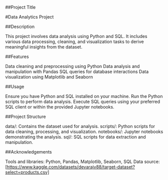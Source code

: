 ##Project Title

#Data Analytics Project

##Description

This project involves data analysis using Python and SQL. It includes various data processing, cleaning, and visualization tasks to derive meaningful insights from the dataset.

##Features

Data cleaning and preprocessing using Python
Data analysis and manipulation with Pandas
SQL queries for database interactions
Data visualization using Matplotlib and Seaborn


##Usage

Ensure you have Python and SQL installed on your machine.
Run the Python scripts to perform data analysis.
Execute SQL queries using your preferred SQL client or within the provided Jupyter notebooks.

##Project Structure

data/: Contains the dataset used for analysis.
scripts/: Python scripts for data cleaning, processing, and visualization.
notebooks/: Jupyter notebooks demonstrating the analysis.
sql/: SQL scripts for data extraction and manipulation.


##Acknowledgements

Tools and libraries: Python, Pandas, Matplotlib, Seaborn, SQL
Data source: [https://www.kaggle.com/datasets/devarajv88/target-dataset?select=products.csv]

